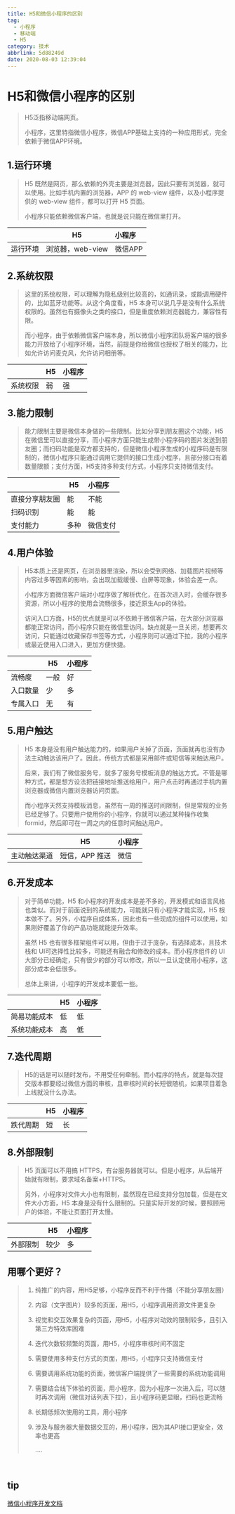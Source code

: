```yaml
---
title: H5和微信小程序的区别
tag:
  - 小程序
  - 移动端
  - H5
category: 技术
abbrlink: 5d88249d
date: 2020-08-03 12:39:04
---
```

# H5和微信小程序的区别

> H5泛指移动端网页。
>
> 小程序，这里特指微信小程序，微信APP基础上支持的一种应用形式，完全依赖于微信APP环境。

## 1.运行环境

> H5 既然是网页，那么依赖的外壳主要是浏览器，因此只要有浏览器，就可以使用。比如手机内置的浏览器，APP 的 web-view 组件，以及小程序提供的 web-view 组件，都可以打开 H5 页面。
>
> 小程序只能依赖微信客户端，也就是说只能在微信里打开。

|          | H5               | 小程序  |
| :------- | ---------------- | :------ |
| 运行环境 | 浏览器，web-view | 微信APP |
## 2.系统权限

> 这里的系统权限，可以理解为隐私级别比较高的，如通讯录，或能调用硬件的，比如蓝牙功能等。从这个角度看，H5 本身可以说几乎是没有什么系统权限的。虽然也有摄像头之类的接口，但是重度依赖浏览器能力，兼容性有限。
>
> 而小程序，由于依赖微信客户端本身，所以微信小程序团队将客户端的很多能力开放给了小程序环境，当然，前提是你给微信也授权了相关的能力，比如允许访问麦克风，允许访问相册等。

|                | H5               | 小程序         |
| :------------- | ---------------- | :------------- |
| 系统权限       | 弱               | 强             |
## 3.能力限制

> 能力限制主要是微信本身做的一些限制。比如分享到朋友圈这个功能，H5在微信里可以直接分享，而小程序方面只能生成带小程序码的图片发送到朋友圈；而扫码功能是双方都支持的，但是微信小程序生成的小程序码是有限制的，微信小程序只能通过调用它提供的接口生成小程序，且部分接口有着数量限额；支付方面，H5支持多种支付方式，小程序只支持微信支付。

|                | H5               | 小程序         |
| :------------- | ---------------- | :------------- |
| 直接分享朋友圈 | 能               | 不能           |
| 扫码识别       | 能               | 能             |
| 支付能力       | 多种             | 微信支付       |
## 4.用户体验

> H5本质上还是网页，在浏览器里渲染，所以会受到网络、加载图片视频等内容过多等因素的影响，会出现加载缓慢、白屏等现象，体验会差一点。
>
> 小程序方面微信客户端对小程序做了解析优化，在首次进入时，会缓存很多资源，所以小程序的使用会流畅很多，接近原生App的体验。
>
> 访问入口方面，H5的优点就是可以不依赖于微信客户端，在大部分浏览器都能正常访问，而小程序只能在微信里访问。缺点就是一旦关闭，想要再次访问，只能通过收藏保存书签等方式，小程序则可以通过下拉，我的小程序或最近使用入口进入，更加方便快捷。



|                | H5               | 小程序         |
| :------------- | ---------------- | :------------- |
| 流畅度         | 一般             | 好             |
| 入口数量       | 少               | 多             |
| 专属入口       | 无               | 有             |


## 5.用户触达

> H5 本身是没有用户触达能力的，如果用户关掉了页面，页面就再也没有办法主动触达该用户了。因此，传统方式都是采用邮件或短信等来触达用户。
>
> 后来，我们有了微信服务号，就多了服务号模板消息的触达方式。不管是哪种方式，都是想方设法把链接地址推送给用户，用户点击时再通过手机内置浏览器或微信内置浏览器访问页面。
>
> 而小程序天然支持模板消息，虽然有一周的推送时间限制，但是常规的业务已经足够了。只要用户使用你的小程序，你就可以通过某种操作收集 formid，然后即可在一周之内的任意时间触达用户。

|              | H5             | 小程序 |
| :----------- | -------------- | :----- |
| 主动触达渠道 | 短信，APP 推送 | 微信   |
## 6.开发成本

> 对于简单功能，H5 和小程序的开发成本是差不多的，开发模式和语言风格也类似。而对于前面说到的系统能力，可能就只有小程序才能实现，H5 根本做不了。另外，小程序自成体系，因此也有一些现成的组件可以使用，如果刚好覆盖了你的产品功能就能提升效率。
>
> 虽然 H5 也有很多框架组件可以用，但由于过于庞杂，有选择成本，且技术栈和 UI可选择性比较多，可能还有融合和修改的成本。而小程序组件的 UI 大部分已经确定，只有很少的部分可以修改，所以一旦认定使用小程序，这部分成本会低很多。
>
> 总体上来讲，小程序的开发成本要低一些。

|                | H5               | 小程序         |
| :------------- | ---------------- | :------------- |
| 简易功能成本   | 低               | 低             |
| 系统功能成本   | 高               | 低             |
## 7.迭代周期

> H5的话是可以随时发布，不用受任何牵制。而小程序的特点，就是每次提交版本都要经过微信方面的审核，且审核时间的长短很随机，如果项目着急上线就没什么办法。

|                | H5               | 小程序         |
| :------------- | ---------------- | :------------- |
| 跌代周期       | 短               | 长             |
## 8.外部限制

> H5 页面可以不用搞 HTTPS，有台服务器就可以。但是小程序，从后端开始就有限制，要求域名备案+HTTPS。
>
> 另外，小程序对文件大小也有限制，虽然现在已经支持分包加载，但是在文件大小方面，H5 本身是没有什么限制的。只是实际开发的时候，要照顾用户的体验，不能让页面打开太慢。

|                | H5               | 小程序         |
| :------------- | ---------------- | :------------- |
| 外部限制       | 较少             | 多             |





## 用哪个更好？

> 1. 纯推广的内容，用H5足够，小程序反而不利于传播（不能分享朋友圈）
>
> 2. 内容（文字图片）较多的页面，用H5，小程序调用资源文件更复杂
>
> 3. 视觉和交互效果复杂的页面，用H5，小程序对动效的限制较多，且引入第三方特效库困难
>
> 4. 迭代次数较频繁的页面，用H5，小程序审核时间不固定
>
> 5. 需要使用多种支付方式的页面，用H5，小程序只支持微信支付
>
> 6. 需要调用系统功能的页面，微信客户端提供了一些需要的系统功能调用
>
> 7. 需要结合线下体验的页面，用小程序，因为小程序一次进入后，可以随时再次调用（微信对话列表下拉），且小程序码更显眼，扫码也更流畅
>
> 8. 长期低频次使用的工具，用小程序
>
> 9. 涉及与服务器大量数据交互的，用小程序，因为其API接口更安全，效率也更高   
>
>    ....

​                 

## tip

[微信小程序开发文档](https://developers.weixin.qq.com/miniprogram/dev/framework/quickstart/#%E5%B0%8F%E7%A8%8B%E5%BA%8F%E7%AE%80%E4%BB%8B)

